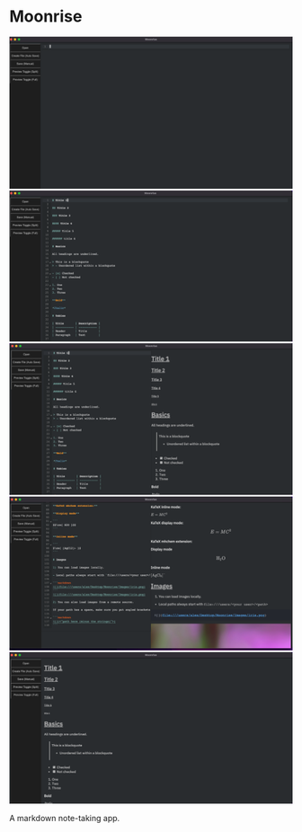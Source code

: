 # Moonrise
![](img/p1.png)
![](img/p2.png)
![](img/p3.png)
![](img/p4.png)
![](img/p5.png)

A markdown note-taking app.